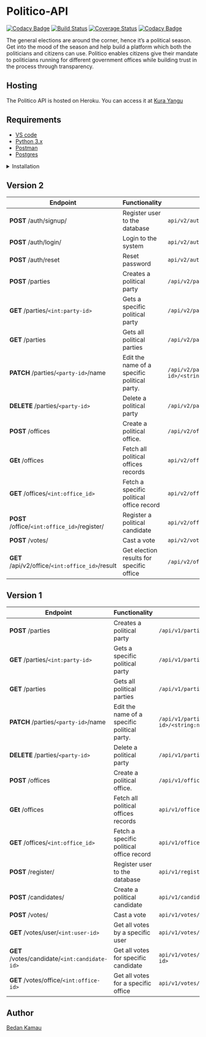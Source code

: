 # Politico-API
[![Codacy Badge](https://api.codacy.com/project/badge/Grade/5dfc74de9408456384dbd2102d07cf08)](https://app.codacy.com/app/martinMutuma/def-politico?utm_source=github.com&utm_medium=referral&utm_content=martinMutuma/def-politico&utm_campaign=Badge_Grade_Settings)
[![Build Status](https://travis-ci.org/bedann/Politico-API.svg?branch=develop)](https://travis-ci.org/bedann/Politico-API)
[![Coverage Status](https://coveralls.io/repos/github/bedann/Politico-API/badge.svg?branch=develop)](https://coveralls.io/github/bedann/Politico-API?branch=develop&kill_cache=1&service=github")
[![Codacy Badge](https://api.codacy.com/project/badge/Grade/9e8482450e2c433db8a78376915840cf)](https://app.codacy.com/app/bedann/Politico-API?utm_source=github.com&utm_medium=referral&utm_content=bedann/Politico-API&utm_campaign=Badge_Grade_Dashboard)

The general elections are around the corner, hence it’s a political season. Get into the mood of the season and help build a platform which both the politicians and citizens can use. Politico enables citizens give their mandate to politicians running for different government offices while building trust in the process through transparency.

## Hosting
The Politico API is hosted on Heroku. You can access it at [Kura Yangu](https://kurayangu.herokuapp.com)

## Requirements
- [VS code](https://code.visualstudio.com/)
- [Python 3.x](https://www.python.org/)
- [Postman](https://www.getpostman.com/downloads/)
- [Postgres](https://www.postgresql.org/)

<details><summary>Installation</summary>
<p>

#### installation steps

- clone the git repo
```
$ git clone https://github.com/bedann/Politico-API.git
```
- cd into the project directory
```
$ cd Politico-API
```
- create the virtual environment and activate it
```
$ python3 -m venv env
$ source env/bin/activate
```
- create the virtual environment and activate it
```
$ python3 -m venv env
$ source env/bin/activate
```
- install dependencies
```
$ pip install -r requirements.txt
```
- Run the app
``` $ flask run ```

</p>
</details>


<p></p>
<p></p>

## Version 2
 | **Endpoint** | **Functionality** | **Route** |
| --- | --- | --- |
| **POST** /auth/signup/ | Register user to the database | `api/v2/auth/signup/` |
| **POST** /auth/login/ | Login to the system | `api/v2/auth/login/` |
| **POST** /auth/reset | Reset password | `api/v2/auth/reset` |
| **POST** /parties | Creates a political party | `/api/v2/parties/` |
| **GET** /parties/`<int:party-id>` | Gets a specific political party | `/api/v2/parties/<int:party_id>` |
| **GET** /parties | Gets all political parties | `/api/v2/parties/` |
| **PATCH** /parties/`<party-id>`/name | Edit the name of a specific political party. | `/api/v2/parties/<int:party-id>/<string:name>` |
| **DELETE** /parties/`<party-id>` | Delete a political party | `/api/v2/parties/<int:party-id>` |
| **POST** /offices | Create a political office. | `/api/v2/offices/` |
| **GEt** /offices | Fetch all political offices records | `api/v2/offices/` |
| **GET** /offices/`<int:office_id>` | Fetch a specific political office record | `api/v2/offices/<int:office_id>` |
| **POST** /office/`<int:office_id>`/register/ | Register a political candidate | `api/v2/office<int:office_id>/register` |
| **POST** /votes/ | Cast a vote | `api/v2/votes/` |
| **GET** /api/v2/office/`<int:office_id>`/result | Get election results for specific office| `/api/v2/office/<int:office_id>/result` |

## Version 1
  | **Endpoint** | **Functionality** | **Route** |
| --- | --- | --- |
| **POST** /parties | Creates a political party | `/api/v1/parties/` |
| **GET** /parties/`<int:party-id>` | Gets a specific political party | `/api/v1/parties/<int:party_id>` |
| **GET** /parties | Gets all political parties | `/api/v1/parties/` |
| **PATCH** /parties/`<party-id>`/name | Edit the name of a specific political party. | `/api/v1/parties/<int:party-id>/<string:name>` |
| **DELETE** /parties/`<party-id>` | Delete a political party | `/api/v1/parties/<int:party-id>` |
| **POST** /offices | Create a political office. | `/api/v1/offices/` |
| **GEt** /offices | Fetch all political offices records | `api/v1/offices/` |
| **GET** /offices/`<int:office_id>` | Fetch a specific political office record | `api/v1/offices/<int:office_id>` |
| **POST** /register/ | Register user to the database | `api/v1/register/` |
| **POST** /candidates/ | Create a political candidate | `api/v1/candidates/` |
| **POST** /votes/ | Cast a vote | `api/v1/votes/` |
| **GET** /votes/user/`<int:user-id>` | Get all votes by a specific user | `api/v1/votes/user/<int:user-id>` |
| **GET** /votes/candidate/`<int:candidate-id>` | Get all votes for specific candidate | `api/v1/votes/canidate/<int:candidate-id>` |
| **GET** /votes/office/`<int:office-id>` | Get all votes for a specific office | `api/v1/votes/office/<int:office-id>` |


## Author
[Bedan Kamau](https://github.com/bedann)

